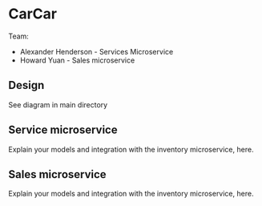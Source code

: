 # CarCar

Team:

* Alexander Henderson - Services Microservice
* Howard Yuan - Sales microservice

## Design

See diagram in main directory

## Service microservice

Explain your models and integration with the inventory
microservice, here.

## Sales microservice

Explain your models and integration with the inventory
microservice, here.
